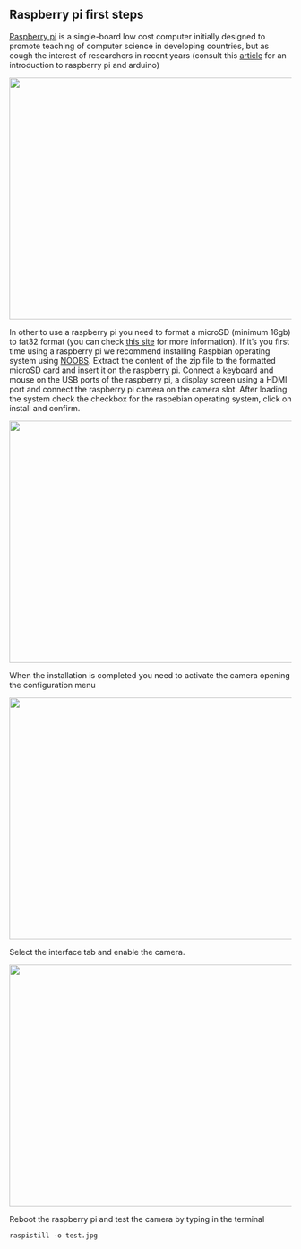 ## Raspberry pi first steps

[Raspberry pi]( https://www.raspberrypi.org/help/what-%20is-a-raspberry-pi/) is a single-board low cost computer initially designed to promote teaching of computer science in developing countries, but as cough the interest of researchers in recent years (consult this [article](https://www.nature.com/articles/544125a.pdf?origin=ppub) for an introduction to raspberry pi and arduino)


<img src="https://github.com/AndreCFerreira/Weaver_individualID/blob/master/Automated_pictures_collection/Setting_up_raspberry_pi/Images/IMG_6313.JPG" width="648" height="432" />


In other to use a raspberry pi you need to format a microSD (minimum 16gb) to fat32 format (you can check [this site]( https://www.raspberrypi.org/documentation/installation/sdxc_formatting.md) for more information).
If it’s you first time using a raspberry pi we recommend installing Raspbian operating system using [NOOBS](https://www.raspberrypi.org/downloads/). Extract the content of the zip file to the formatted microSD card and insert it on the raspberry pi.
Connect a keyboard and mouse on the USB ports of the raspberry pi, a display screen using a HDMI port and connect the raspberry pi camera on the camera slot. After loading the system check the checkbox for the raspebian operating system, click on install and confirm.



<img src="https://github.com/AndreCFerreira/Weaver_individualID/blob/master/Automated_pictures_collection/Setting_up_raspberry_pi/Images/raspbian%20installation.JPG" width="648" height="432" />

When the installation is completed you need to activate the camera opening the configuration menu

<img src="https://github.com/AndreCFerreira/Weaver_individualID/blob/master/Automated_pictures_collection/Setting_up_raspberry_pi/Images/raspberryconfig.png" width="648" height="432" />

Select the interface tab and enable the camera.

<img src="https://github.com/AndreCFerreira/Weaver_individualID/blob/master/Automated_pictures_collection/Setting_up_raspberry_pi/Images/camera.png" width="648" height="432" />

Reboot the raspberry pi and test the camera by typing in the terminal
```console
raspistill -o test.jpg
```
